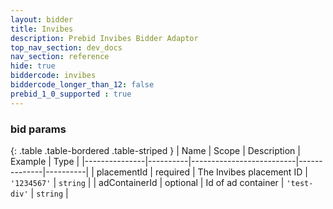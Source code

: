 ```yaml
---
layout: bidder
title: Invibes
description: Prebid Invibes Bidder Adaptor
top_nav_section: dev_docs
nav_section: reference
hide: true
biddercode: invibes
biddercode_longer_than_12: false
prebid_1_0_supported : true
---
```


### bid params

{: .table .table-bordered .table-striped }
| Name          | Scope    | Description              | Example      | Type     |
|---------------|----------|--------------------------|--------------|----------|
| placementId   | required | The Invibes placement ID | `'1234567'`  | `string` |
| adContainerId | optional | Id of ad container       | `'test-div'` | `string` |
